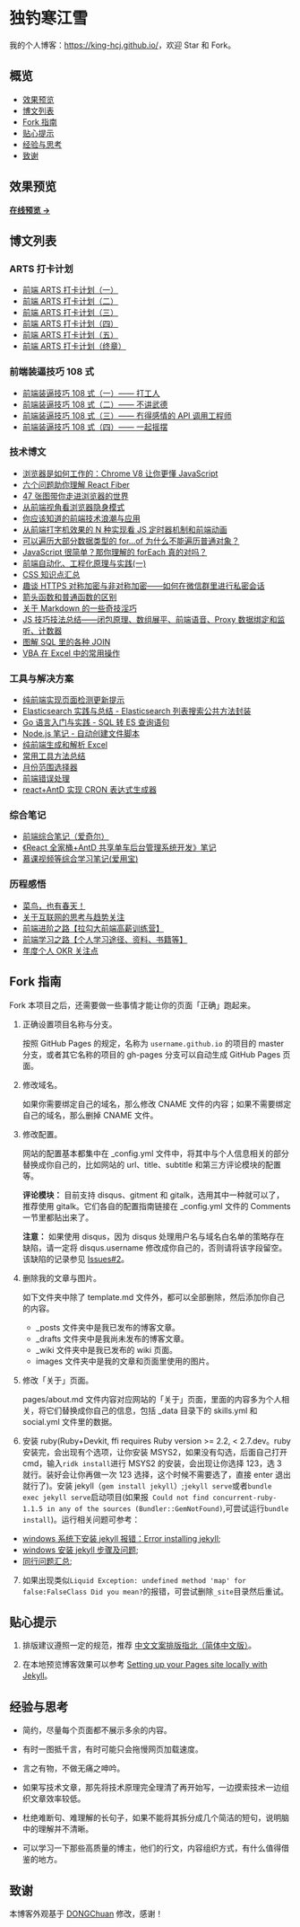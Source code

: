 # 独钓寒江雪

我的个人博客：<https://king-hcj.github.io/>，欢迎 Star 和 Fork。

## 概览

<!-- vim-markdown-toc GFM -->

- [效果预览](#效果预览)
- [博文列表](#博文列表)
- [Fork 指南](#fork-指南)
- [贴心提示](#贴心提示)
- [经验与思考](#经验与思考)
- [致谢](#致谢)

<!-- vim-markdown-toc -->

## 效果预览

**[在线预览 &rarr;](https://king-hcj.github.io/)**

## 博文列表

### ARTS 打卡计划

- [前端 ARTS 打卡计划（一）](https://king-hcj.github.io/2020/04/11/arts1/)
- [前端 ARTS 打卡计划（二）](https://king-hcj.github.io/2020/06/16/arts2/)
- [前端 ARTS 打卡计划（三）](https://king-hcj.github.io/2020/08/24/arts3/)
- [前端 ARTS 打卡计划（四）](https://king-hcj.github.io/2020/11/02/arts4/)
- [前端 ARTS 打卡计划（五）](https://king-hcj.github.io/2021/01/11/arts5/)
- [前端 ARTS 打卡计划（终章）](https://king-hcj.github.io/2021/03/22/arts6/)

### 前端装逼技巧 108 式

- [前端装逼技巧 108 式（一）—— 打工人](https://segmentfault.com/a/1190000038251777)
- [前端装逼技巧 108 式（二）—— 不讲武德](https://segmentfault.com/a/1190000038393789)
- [前端装逼技巧 108 式（三）—— 冇得感情的 API 调用工程师](https://king-hcj.github.io/2020/12/21/JavaScript-108-tips3/)
- [前端装逼技巧 108 式（四）—— 一起摇摆](https://king-hcj.github.io/2021-08-01-JavaScript-108-tips4/)

### 技术博文

- [浏览器是如何工作的：Chrome V8 让你更懂 JavaScript](https://king-hcj.github.io/2020/10/05/google-v8/)
- [六个问题助你理解 React Fiber](https://king-hcj.github.io/2021/03/21/6-questions-of-react-fiber/)
- [47 张图带你走进浏览器的世界](https://king-hcj.github.io/2021/07/11/web-browser/)
- [从前端视角看浏览器隐身模式](https://king-hcj.github.io/2021/08/08/Incognito-Mode/)
- [你应该知道的前端技术浪潮与应用](https://king-hcj.github.io/2021/04/28/front-end-technology-and-application/)
- [从前端打字机效果的 N 种实现看 JS 定时器机制和前端动画](https://king-hcj.github.io/2021/01/10/js-typed/)
- [可以遍历大部分数据类型的 for…of 为什么不能遍历普通对象？](https://king-hcj.github.io/2020/12/05/for-of/)
- [JavaScript 很简单？那你理解的 forEach 真的对吗？](https://king-hcj.github.io/2020/10/03/you-dont-know-foreach/)
- [前端自动化、工程化原理与实践(一)](https://king-hcj.github.io/2020/02/23/front-end-engineering/)
- [CSS 知识点汇总](https://king-hcj.github.io/2020/02/16/css-skills/)
- [趣谈 HTTPS 对称加密与非对称加密——如何在微信群里进行私密会话](https://king-hcj.github.io/2020/01/11/symmetric-asymmetric/)
- [箭头函数和普通函数的区别](https://king-hcj.github.io/2019/12/21/func-and-arrow-func/)
- [关于 Markdown 的一些奇技淫巧](https://king-hcj.github.io/2019/09/01/markdown-odd-skills/)
- [JS 技巧技法总结——闭包原理、数组展平、前端语音、Proxy 数据绑定和监听、计数器](https://king-hcj.github.io/2019/08/08/js-skills/)
- [图解 SQL 里的各种 JOIN](https://king-hcj.github.io/2017/09/11/joins-in-sql/)
- [VBA 在 Excel 中的常用操作](https://king-hcj.github.io/2017/08/22/vba-knowledge/)

### 工具与解决方案

- [纯前端实现页面检测更新提示](https://king-hcj.github.io/2020/12/11/upload-page/)
- [Elasticsearch 实践与总结 - Elasticsearch 列表搜索公共方法封装](https://king-hcj.github.io/2020/11/12/elasticsearch/)
- [Go 语言入门与实践 - SQL 转 ES 查询语句](https://king-hcj.github.io/2020/11/05/go-first/)
- [Node.js 笔记 - 自动创建文件脚本](https://king-hcj.github.io/2020/06/14/nodejs/)
- [纯前端生成和解析 Excel](https://king-hcj.github.io/2020/05/19/export-excel/)
- [常用工具方法总结](https://king-hcj.github.io/2020/05/15/utils/)
- [月份范围选择器](https://king-hcj.github.io/2020/05/12/monthRangePicker/)
- [前端错误处理](https://king-hcj.github.io/2020/01/14/error-handling/)
- [react+AntD 实现 CRON 表达式生成器](https://king-hcj.github.io/2020/01/10/cron/)

### 综合笔记

- [前端综合笔记（爱奇尔）](https://king-hcj.github.io/2019/12/22/angle-aiqier/)
- [《React 全家桶+AntD 共享单车后台管理系统开发》笔记](https://king-hcj.github.io/2019/05/23/AntD/)
- [慕课视频等综合学习笔记(爱用宝)](https://king-hcj.github.io/2018/12/12/aiyongbao-study/)

### 历程感悟

- [菜鸟，也有春天！](https://king-hcj.github.io/2019/12/25/annual-personal-ummary/)
- [关于互联网的思考与趋势关注](https://king-hcj.github.io/2020/01/13/thinking-about-the-future-network/)
- [前端进阶之路【拉勾大前端高薪训练营】](https://king-hcj.github.io/2020/05/25/front-end-engineer-promotion/)
- [前端学习之路【个人学习途径、资料、书籍等】](https://king-hcj.github.io/2019/12/22/front-end-engineer/)
- [年度个人 OKR 关注点](https://king-hcj.github.io/2019/12/23/okr/)

## Fork 指南

Fork 本项目之后，还需要做一些事情才能让你的页面「正确」跑起来。

1. 正确设置项目名称与分支。

   按照 GitHub Pages 的规定，名称为 `username.github.io` 的项目的 master 分支，或者其它名称的项目的 gh-pages 分支可以自动生成 GitHub Pages 页面。

2. 修改域名。

   如果你需要绑定自己的域名，那么修改 CNAME 文件的内容；如果不需要绑定自己的域名，那么删掉 CNAME 文件。

3. 修改配置。

   网站的配置基本都集中在 \_config.yml 文件中，将其中与个人信息相关的部分替换成你自己的，比如网站的 url、title、subtitle 和第三方评论模块的配置等。

   **评论模块：** 目前支持 disqus、gitment 和 gitalk，选用其中一种就可以了，推荐使用 gitalk。它们各自的配置指南链接在 \_config.yml 文件的 Comments 一节里都贴出来了。

   **注意：** 如果使用 disqus，因为 disqus 处理用户名与域名白名单的策略存在缺陷，请一定将 disqus.username 修改成你自己的，否则请将该字段留空。该缺陷的记录参见 [Issues#2][3]。

4. 删除我的文章与图片。

   如下文件夹中除了 template.md 文件外，都可以全部删除，然后添加你自己的内容。

   - \_posts 文件夹中是我已发布的博客文章。
   - \_drafts 文件夹中是我尚未发布的博客文章。
   - \_wiki 文件夹中是我已发布的 wiki 页面。
   - images 文件夹中是我的文章和页面里使用的图片。

5. 修改「关于」页面。

   pages/about.md 文件内容对应网站的「关于」页面，里面的内容多为个人相关，将它们替换成你自己的信息，包括 \_data 目录下的 skills.yml 和 social.yml 文件里的数据。

6. 安装 ruby(Ruby+Devkit, ffi requires Ruby version >= 2.2, < 2.7.dev。ruby 安装完，会出现有个选项，让你安装 MSYS2，如果没有勾选，后面自己打开 cmd，输入`ridk install`进行 MSYS2 的安装，会出现让你选择 123，选 3 就行。装好会让你再做一次 123 选择，这个时候不需要选了，直接 enter 退出就行了)。安装 jekyll（`gem install jekyll`）;`jekyll serve`或者`bundle exec jekyll serve`启动项目(如果报` Could not find concurrent-ruby-1.1.5 in any of the sources (Bundler::GemNotFound)`,可尝试运行`bundle install`)。运行相关问题可参考：

- [windows 系统下安装 jekyll 报错：Error installing jekyll](https://segmentfault.com/q/1010000013418668);
- [windows 安装 jekyll 步骤及问题](https://blog.csdn.net/mouday/article/details/79300135);
- [同行问题汇总](https://github.com/zhang0peter/zhang0peter.github.io);

7. 如果出现类似`Liquid Exception: undefined method 'map' for false:FalseClass Did you mean?`的报错，可尝试删除`_site`目录然后重试。

## 贴心提示

1. 排版建议遵照一定的规范，推荐 [中文文案排版指北（简体中文版）][1]。

2. 在本地预览博客效果可以参考 [Setting up your Pages site locally with Jekyll][2]。

## 经验与思考

- 简约，尽量每个页面都不展示多余的内容。

- 有时一图抵千言，有时可能只会拖慢网页加载速度。

- 言之有物，不做无痛之呻吟。

- 如果写技术文章，那先将技术原理完全理清了再开始写，一边摸索技术一边组织文章效率较低。

- 杜绝难断句、难理解的长句子，如果不能将其拆分成几个简洁的短句，说明脑中的理解并不清晰。

- 可以学习一下那些高质量的博主，他们的行文，内容组织方式，有什么值得借鉴的地方。

## 致谢

本博客外观基于 [DONGChuan](https://dongchuan.github.io) 修改，感谢！

[1]: https://github.com/mzlogin/chinese-copywriting-guidelines
[2]: https://help.github.com/articles/setting-up-your-pages-site-locally-with-jekyll/
[3]: https://github.com/mzlogin/mzlogin.github.io/issues/2
